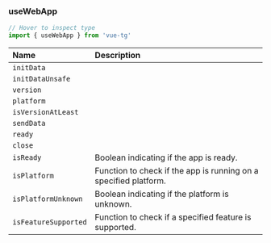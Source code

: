 ### useWebApp

```ts twoslash
// Hover to inspect type
import { useWebApp } from 'vue-tg'
```

| Name                 | Description                                                                                                                        |
| :------------------- | :--------------------------------------------------------------------------------------------------------------------------------- |
| `initData`           | <!--@include: @/generated/WebApp-initData.md -->                                                                                   |
| `initDataUnsafe`     | <!--@include: @/generated/WebApp-initDataUnsafe.md -->                                                                             |
| `version`            | <!--@include: @/generated/WebApp-version.md -->                                                                                    |
| `platform`           | <!--@include: @/generated/WebApp-platform.md -->                                                                                   |
| `isVersionAtLeast`   | <!--@include: @/generated/WebApp-isVersionAtLeast.md -->                                                                           |
| `sendData`           | <!--@include: @/generated/WebApp-sendData.md -->                                                                                   |
| `ready`              | <!--@include: @/generated/WebApp-ready.md -->                                                                                      |
| `close`              | <!--@include: @/generated/WebApp-close.md -->                                                                                      |
| `isReady`            | Boolean indicating if the app is ready. <br/><Badge type="info" text="🔋 custom" /><Badge type="info" text="⚡️ readonly reactive" /> |
| `isPlatform`         | Function to check if the app is running on a specified platform. <br/><Badge type="info" text="🔋 custom" />                        |
| `isPlatformUnknown`  | Boolean indicating if the platform is unknown. <br/><Badge type="info" text="🔋 custom" />                                          |
| `isFeatureSupported` | Function to check if a specified feature is supported. <br/><Badge type="info" text="🔋 custom" />                                  |
